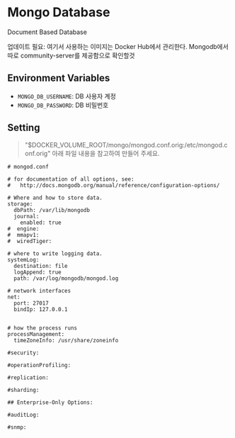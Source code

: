 # Mongo Database

Document Based Database

업데이트 필요: 여기서 사용하는 이미지는 Docker Hub에서 관리한다. Mongodb에서 따로 community-server를 제공함으로 확인할것

## Environment Variables

- `MONGO_DB_USERNAME`: DB 사용자 계정
- `MONGO_DB_PASSWORD`: DB 비밀번호

## Setting

> "$DOCKER_VOLUME_ROOT/mongo/mongod.conf.orig:/etc/mongod.conf.orig" 
아래 파일 내용을 참고하여 만들어 주세요.

```text
# mongod.conf

# for documentation of all options, see:
#   http://docs.mongodb.org/manual/reference/configuration-options/

# Where and how to store data.
storage:
  dbPath: /var/lib/mongodb
  journal:
    enabled: true
#  engine:
#  mmapv1:
#  wiredTiger:

# where to write logging data.
systemLog:
  destination: file
  logAppend: true
  path: /var/log/mongodb/mongod.log

# network interfaces
net:
  port: 27017
  bindIp: 127.0.0.1


# how the process runs
processManagement:
  timeZoneInfo: /usr/share/zoneinfo

#security:

#operationProfiling:

#replication:

#sharding:

## Enterprise-Only Options:

#auditLog:

#snmp:
```
